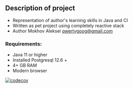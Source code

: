 ## Description of project
- Representation of author's learning skills in Java and CI
- Written as pet project using completely reactive stack
- Author Mokhov Aleksei qwertygoog@gmail.com

### Requirements:
- Java 11 or higher
- Installed Postgresql 12.6 +
- 4+ GB RAM
- Modern browser

[![codecov](https://codecov.io/gh/ALekseiMokhov/roadmap/branch/master/graph/badge.svg?token=P4QQYBDXEG)](https://codecov.io/gh/ALekseiMokhov/roadmap)
